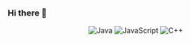 ### Hi there 👋


<div align="center">
    <!-- Java Badge -->
    <img src="https://img.shields.io/badge/Java-007396?style=for-the-badge&logo=java&logoColor=white" alt="Java" />
    <!-- JavaScript Badge -->
    <img src="https://img.shields.io/badge/JavaScript-F7DF1E?style=for-the-badge&logo=javascript&logoColor=black" alt="JavaScript" />
    <!-- C++ Badge -->
    <img src="https://img.shields.io/badge/C%2B%2B-00599C?style=for-the-badge&logo=c%2B%2B&logoColor=white" alt="C++" /> 
</div>









<!--
<picture>
 <source media="(prefers-color-scheme: dark)" srcset="YOUR-DARKMODE-IMAGE">
 <source media="(prefers-color-scheme: light)" srcset="YOUR-LIGHTMODE-IMAGE">
 <img alt="YOUR-ALT-TEXT" src="YOUR-DEFAULT-IMAGE">
</picture>
-->

<!--
**kayetanjarzabek/kayetanjarzabek** is a ✨ _special_ ✨ repository because its `README.md` (this file) appears on your GitHub profile.

Here are some ideas to get you started:

- 🔭 I’m currently working on ...
- 🌱 I’m currently learning ...
- 👯 I’m looking to collaborate on ...
- 🤔 I’m looking for help with ...
- 💬 Ask me about ...
- 📫 How to reach me: ...
- 😄 Pronouns: ...
- ⚡ Fun fact: ...
-->
